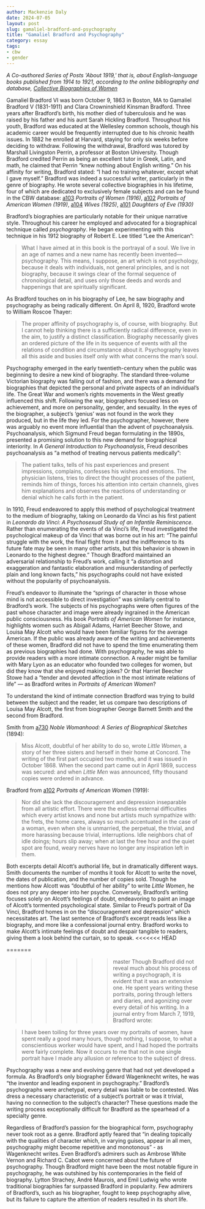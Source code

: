 ```yaml
---
author: Mackenzie Daly
date: 2024-07-05
layout: post
slug: gamaliel-bradford-and-psychography
title: "Gamaliel Bradford and Psychography"
category: essay
tags:
- cbw
- gender
---
```


*A Co-authored Series of Posts 'About 1919,' that is, about English-language books published from 1914 to 1921, according to the online bibliography and database, [Collective Biographies of Women](https://cbw.iath.virginia.edu/)*

Gamaliel Bradford VI was born October 9, 1863 in Boston, MA to Gamaliel Bradford V (1831-1911) and Clara Crowninshield Kinsman Bradford. Three years after Bradford’s birth, his mother died of tuberculosis and he was raised by his father and his aunt Sarah Hickling Bradford. Throughout his youth, Bradford was educated at the Wellesley common schools, though his academic career would be frequently interrupted due to his chronic health issues. In 1882 he enrolled at Harvard, staying for only six weeks before deciding to withdraw. Following the withdrawal, Bradford was tutored by Marshall Livingston Perrin, a professor at Boston University. Though Bradford credited Perrin as being an excellent tutor in Greek, Latin, and math, he claimed that Perrin “knew nothing about English writing.” On his affinity for writing, Bradford stated: “I had no training whatever, except what I gave myself.” Bradford was indeed a successful writer, particularly in the genre of biography. He wrote several collective biographies in his lifetime, four of which are dedicated to exclusively female subjects and can be found in the CBW database: [a103](http://cbw.iath.virginia.edu/books_display.php?id=1426) *Portraits of Women (1916)*, [a102](http://cbw.iath.virginia.edu/books_display.php?id=1425) *Portraits of American Women (1919)*, [a104](http://cbw.iath.virginia.edu/books_display.php?id=1427) *Wives (1925)*, [a101](http://cbw.iath.virginia.edu/books_display.php?id=1424) *Daughters of Eve (1930)*

Bradford’s biographies are particularly notable for their unique narrative style. Throughout his career he employed and advocated for a biographical technique called *psychography*. He began experimenting with this technique in his 1912 biography of Robert E. Lee titled “Lee the American”:

> What I have aimed at in this book is the portrayal of a soul. We live in an age
of names and a new name has recently been invented—psychography. This
means, I suppose, an art which is not psychology, because it deals with individuals,
not general principles, and is not biography, because it swings clear of the formal
sequence of chronological detail, and uses only those deeds and words and
happenings that are spiritually significant.

As Bradford touches on in his biography of Lee, he saw biography and psychography as being radically different. On April 8, 1920, Bradford wrote to William Roscoe Thayer:

> The proper affinity of psychography is, of course, with biography. But I
cannot help thinking there is a sufficiently radical difference, even in the
aim, to justify a distinct classification. Biography necessarily gives an
ordered picture of the life in its sequence of events with all the relations
of condition and circumstance about it. Psychography leaves all this aside
and busies itself only with what concerns the man’s soul.

Psychography emerged in the early twentieth-century when the public was beginning to desire a new kind of biography. The standard three-volume Victorian biography was falling out of fashion, and there was a demand for biographies that depicted the personal and private aspects of an individual’s life. The Great War and women’s rights movements in the West greatly influenced this shift. Following the war, biographers focused less on achievement, and more on personality, gender, and sexuality. In the eyes of the biographer, a subject’s ‘genius’ was not found in the work they produced, but in the life they led. For the psychographer, however, there was arguably no event more influential than the advent of psychoanalysis. Psychoanalysis, which Sigmund Freud began formulating in the 1890s, presented a promising solution to this new demand for biographical interiority. In *A General Introduction to Psychoanalysis*, Freud describes psychoanalysis as “a method of treating nervous patients medically”:

> The patient talks, tells of his past experiences and present impressions,
complains, confesses his wishes and emotions. The physician listens, tries
to direct the thought processes of the patient, reminds him of things, forces
his attention into certain channels, gives him explanations and observes the
reactions of understanding or denial which he calls forth in the patient.

In 1910, Freud endeavored to apply this method of psychological treatment to the medium of biography, taking on Leonardo da Vinci as his first patient in *Leonardo da Vinci: A Psychosexual Study of an Infantile Reminiscence*. Rather than enumerating the events of da Vinci’s life, Freud investigated the psychological makeup of da Vinci that was borne out in his art: “The painful struggle with the work, the final flight from it and the indifference to its future fate may be seen in many other artists, but this behavior is shown in Leonardo to the highest degree.” Though Bradford maintained an adversarial relationship to Freud’s work, calling it “a distortion and exaggeration and fantastic elaboration and misunderstanding of perfectly plain and long known facts,” his psychographs could not have existed without the popularity of psychoanalysis.

Freud’s endeavor to illuminate the “springs of character in those whose mind is not accessible to direct investigation” was similarly central to Bradford’s work. The subjects of his psychographs were often figures of the past whose character and image were already ingrained in the American public consciousness. His book *Portraits of American Women* for instance, highlights women such as Abigail Adams, Harriet Beecher Stowe, and Louisa May Alcott who would have been familiar figures for the average American. If the public was already aware of the writing and achievements of these women, Bradford did not have to spend the time enumerating them as previous biographies had done. With psychography, he was able to provide readers with a more intimate connection. A reader might be familiar with Mary Lyon as an educator who founded two colleges for women, but did they know that she enjoyed making jokes? Or that Harriet Beecher Stowe had a “tender and devoted affection in the most intimate relations of life” — as Bradford writes in *Portraits of American Women*?

To understand the kind of intimate connection Bradford was trying to build between the subject and the reader, let us compare two descriptions of Louisa May Alcott, the first from biographer George Barnett Smith and the second from Bradford.

Smith from [a730](https://cbw.iath.virginia.edu/books_display.php?id=2077) *Noble Womanhood: A Series of Biographical Sketches* (1894):

> Miss Alcott, doubtful of her ability to do so, wrote *Little Women*, a story of
her three sisters and herself in their home at Concord. The writing of the first
part occupied two months, and it was issued in October 1868. When the second
part came out in April 1869, success was secured: and when *Little Men* was
announced, fifty thousand copies were ordered in advance.

Bradford from [a102](https://cbw.iath.virginia.edu/books_display.php?id=1425) *Portraits of American Women* (1919):

> Nor did she lack the discouragement and depression inseparable from all
artistic effort. There were the endless external difficulties which every artist
knows and none but artists much sympathize with: the frets, the home cares,
always so much accentuated in the case of a woman, even when she is
unmarried, the perpetual, the trivial, and more harassing because trivial,
interruptions. Idle neighbors chat of idle doings; hours slip away; when
at last the free hour and the quiet spot are found, weary nerves have no
longer any inspiration left in them.

Both excerpts detail Alcott’s authorial life, but in dramatically different ways. Smith documents the number of months it took for Alcott to write the novel, the dates of publication, and the number of copies sold. Though he mentions how Alcott was “doubtful of her ability” to write *Little Women*, he does not pry any deeper into her psyche. Conversely, Bradford’s writing focuses solely on Alcott’s feelings of doubt, endeavoring to paint an image of Alcott’s tormented psychological state. Similar to Freud’s portrait of Da Vinci, Bradford homes in on the “discouragement and depression” which necessitates art. The last sentence of Bradford’s excerpt reads less like a biography, and more like a confessional journal entry. Bradford works to make Alcott’s intimate feelings of doubt and despair tangible to readers, giving them a look behind the curtain, so to speak.
<<<<<<< HEAD

=======
>>>>>>> master
Though Bradford did not reveal much about his process of writing a psychograph, it is evident that it was an extensive one. He spent years writing these portraits, poring through letters and diaries, and agonizing over every detail of his writing. In a journal entry from March 7, 1919, Bradford wrote:

> I have been toiling for three years over my portraits of women, have spent
really a good many hours, though nothing, I suppose, to what a conscientious
worker would have spent, and I had hoped the portraits were fairly complete.
Now it occurs to me that not in one single portrait have I made any allusion
or reference to the subject of dress.

Psychography was a new and evolving genre that had not yet developed a formula. As Bradford’s only biographer Edward Wagenknecht writes, he was “the inventor and leading exponent in psychography.” Bradford’s psychographs were archetypal, every detail was liable to be contested. Was dress a necessary characteristic of a subject’s portrait or was it trivial, having no connection to the subject’s character? These questions made the writing process exceptionally difficult for Bradford as the spearhead of a specialty genre.

Regardless of Bradford’s passion for the biographical form, psychography never took root as a genre. Bradford aptly feared that “in dealing topically with the qualities of character which, in varying guises, appear in all men, psychography might become repetitive and monotonous” - as Wagenknecht writes. Even Bradford’s admirers such as Ambrose White Vernon and Richard C. Cabot were concerned about the future of psychography. Though Bradford might have been the most notable figure in psychography, he was outshined by his contemporaries in the field of biography. Lytton Strachey, André Maurois, and Emil Ludwig who wrote traditional biographies far surpassed Bradford in popularity. Few admirers of Bradford’s, such as his biographer, fought to keep psychography alive, but its failure to capture the attention of readers resulted in its short life.
